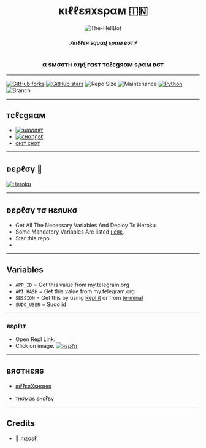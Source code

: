 <h1 align="center">
  <b>кιℓℓεяxsραм 🇮🇳</b>
</h1>

<p align="center">
  <img src="https://te.legra.ph/file/c6bdca585c164795977cd.jpg" alt="The-HellBot">
</p>

<h6 align="center">
  <b>⚡кιℓℓεя sqυαɖ sραм вσт⚡</b>
</h6>

<h3 align="center">
  <b>α sмσσтн αηɖ  ғαsт тεℓεgяαм sραм вσт</b>
</h3>

------
[![GitHub forks](https://img.shields.io/github/forks/KillerXaman/KillerXspam?&style=flat-square&logo=github)](https://github.com/KillerXaman/KillerXspam/fork)
[![GitHub stars](https://img.shields.io/github/stars/KillerXaman/KillerXspam?&style=flat-square&logo=github)](https://github.com/KillerXaman/KillerXspam/stargazers)
![Repo Size](https://img.shields.io/github/repo-size/KillerXaman/KillerXspam?&style=flat-square&logo=github)
![Maintenance](https://img.shields.io/badge/Maintained%3F-yes-green?&style=flat-square)
[![Python](https://img.shields.io/badge/Python-v3.9-blue)](https://www.python.org/)
![Branch](https://img.shields.io/badge/Branch-main-orange)

------
## тεℓεgяαм
- [![sυρρσят](https://img.shields.io/badge/sυρρσят-brightgreen)](https://t.me/KillerXspam)
- [![cнαηηεℓ](https://img.shields.io/badge/cнqηηεℓ-brightgreen)](https://t.me/KillerSquadSpamBot)
- [cнɪт cнαт](https://t.me/SAB_KAA_KATEGA)

------
## ᴅερℓσү 🚀
[![Heroku](https://te.legra.ph/file/f210abed7975ea59303cf.jpg)](#Deploy-To-Heroku)

------
## ᴅερℓσү тσ нεяυкσ
- Get All The Necessary Variables And Deploy To Heroku.
- Some Mandatory Variables Are listed [нεяε](#Variables).
- Star this repo.
- 
------

## Variables

- `APP_ID`  =  Get this value from my.telegram.org
- `API_HASH`  =  Get this value from my.telegram.org
- `SESSION`  =  Get this by using [Repl.it](#Repl) or from [terminal](#Terminal)
- `SUDO_USER`  = Sudo id

------

### яερℓιт
- Open Repl Link.
- Click on image.
[![яερℓιт](https://telegra.ph/file/68aacf214a17e366d9b60.jpg)](https://replit.com/@KillerXaman/KillerXspam?v=1)

------
## вяσтнεяs
- [кιℓℓεяXsнαнιᴅ](t.me/KillerXshahid)

- [ᴛнσмαs sнεℓвү](t.me/THOM4S_SH3LBY)
------

## Credits

- 💖 [яιzσεℓ](https://t.me/TheRizoel) 
